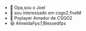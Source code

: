 - 👋 Opa,sou o Joel 
- 👀 sou interessado em csgo2,fiveM
- 🌱 Pvplayer Amador de CSGO2
- 😄 AlmeidaFps7,Blessedfps

<!---
almeidaFps7/almeidaFps7 is a ✨ special ✨ repository because its `README.md` (this file) appears on your GitHub profile.
You can click the Preview link to take a look at your changes.
--->
